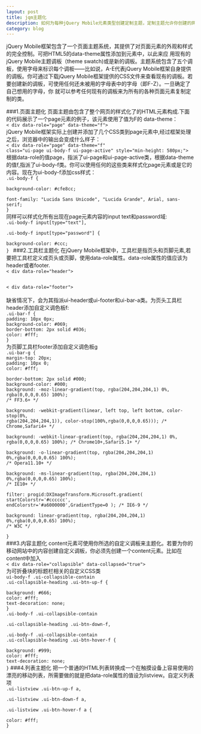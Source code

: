```yaml
---
layout: post
title: jqm主题化
description: 如何为每种jQuery Mobile元素类型创建定制主题，定制主题允许你创建的网站的移动版本，其与网站的桌面版本遵循同样的品牌概念。
category: blog
---
```

<p>jQuery Mobile框架包含了一个页面主题系统，其提供了对页面元素的外观和样式的完全控制。可把HTML5的data-theme属性添加到元素中，以此来应 用现有的jQuery Mobile主题调板（theme swatch)或是新的调板。主题系统包含了五个调板，使用字母来标识每个调板——比如说，A-E代表jQuery Mobile框架自身提供的调板。你可通过下载jQuery Mobile框架提供的CSS文件来查看现有的调板。若要创建新的调板，可使用任何还未被用的字母表中的字母（即F-Z）。一旦确定了自己想用的字母，你 就可以参考任何现有的调板来为所有的各种页面元素复制定制的类。</p>
###1.页面主题化
页面主题由包含了整个网页的样式化了的HTML元素构成.下面的代码展示了一个page元素的例子，该元素使用了值为F的 data-theme：<br/>
<code>< div data-role="page" data-theme="f"></code> <br />
jQuery Mobile框架实际上创建并添加了几个CSS类到page元素中,经过框架处理之后，浏览器中的输出会变成什么样子：<br/>
<code>< div data-role="page" data-theme="f" 
class="ui-page ui-body-f ui-page-active" style="min-height: 580px;"></code><br/>
根据data-role的值page，指派了ui-page和ui-page-active类，根据data-theme的值f,指派了ui-body-f类。你可以使用任何的这些类来样式化page元素或是它的内容。现在为ui-body-f添加css样式：<br />
<code>.ui-body-f {<br />
background-color: #cfe8cc;<br />
font-family: "Lucida Sans Unicode", "Lucida Grande", Arial, sans-serif;
} </code><br />
同样可以样式化所有出现在page元素内容的input text和password域:<br />
<code>.ui-body-f input[type="text"], <br />
.ui-body-f input[type="password"] {<br />
background-color: #ccc;
} </code>
###2.工具栏主题化
在jQuery Mobile框架中，工具栏是指页头和页脚元素,若要把工具栏定义成页头或页脚，使用data-role属性。data-role属性的值应该为 header或者footer.<br />
<code>< div data-role="header">
<br />
< div data-role="footer">
</code><Br/>
缺省情况下，会为其指派ui-header或ui-footer和ui-bar-a类。为页头工具栏header添加自定义调色板f:<br />
<code>.ui-bar-f {
padding: 10px 0px;
background-color: #069;
border-bottom: 2px solid #036;
color: #fff;
}</code><br />
为页脚工具栏footer添加自定义调色板g<br />
<code>.ui-bar-g {
margin-top: 20px;
padding: 10px 0;
color: #fff;<br />
border-bottom: 2px solid #000;
background-color: #000;
background: -moz-linear-gradient(top, rgba(204,204,204,1) 0%, rgba(0,0,0,0.65) 100%);
/* FF3.6+ */ <br />
background: -webkit-gradient(linear, left top, left bottom, color-stop(0%,
rgba(204,204,204,1)), color-stop(100%,rgba(0,0,0,0.65))); /* Chrome,Safari4+ */<br />
background: -webkit-linear-gradient(top, rgba(204,204,204,1) 0%,
rgba(0,0,0,0.65) 100%); /* Chrome10+,Safari5.1+ */<br />
background: -o-linear-gradient(top, rgba(204,204,204,1) 0%,rgba(0,0,0,0.65) 100%); 
/* Opera11.10+ */<br />
background: -ms-linear-gradient(top, rgba(204,204,204,1) 0%,rgba(0,0,0,0.65) 100%); 
/* IE10+ */<br />
filter: progid:DXImageTransform.Microsoft.gradient( startColorstr='#cccccc', 
endColorstr='#a6000000',GradientType=0 ); /* IE6-9 */<br />
background: linear-gradient(top, rgba(204,204,204,1) 0%,rgba(0,0,0,0.65) 100%); 
/* W3C */<br />
}</code><br />
###3.内容主题化
content元素可使用你所选的自定义调板来主题化。若要为你的移动网站中的内容创建自定义调板，你必须先创建一个content元素。比如在content中加入<br />
<code>< div data-role="collapsible" data-collapsed="true"></code> <Br/>
为可折叠块的标题栏相关的自定义CSS类<br />
<code>ui-body-f .ui-collapsible-contain 
.ui-collapsible-heading .ui-btn-up-f {<br />
background: #666;
color: #fff;
text-decoration: none;
}
.ui-body-f .ui-collapsible-contain <br />
.ui-collapsible-heading .ui-btn-down-f, <br />
.ui-body-f .ui-collapsible-contain 
.ui-collapsible-heading .ui-btn-hover-f { <br />
background: #999;
color: #fff;
text-decoration: none;
}</code>
###4.列表主题化
把一个普通的HTML列表转换成一个在触摸设备上容易使用的漂亮的移动列表，所需要做的就是把data-role属性的值设为listview。自定义列表项<br />
<code>.ui-listview .ui-btn-up-f a, <br />
.ui-listview .ui-btn-down-f a, <br />
.ui-listview .ui-btn-hover-f a {<br />
color: #fff;
}</code>